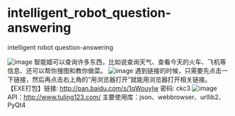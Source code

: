 # intelligent_robot_question-answering
intelligent robot question-answering

![image](http://i13.tietuku.com/29637850cc9fa119.png)
智能姬可以查询许多东西，比如说查询天气、查看今天的火车、飞机等信息、还可以帮你搜图和教你做菜。
![image](http://i13.tietuku.com/f1d412609622aed4.png)
遇到链接的时候，只需要先点击一下链接，然后再点击右上角的“用浏览器打开”就能用浏览器打开相关链接。
【EXE打包】链接: http://pan.baidu.com/s/1qWouyIw 密码: ckc3
![image](http://i13.tietuku.com/f7deea2ec2eb44f1.png)
API：http://www.tuling123.com/
主要使用库：json、webbrowser、urllib2、PyQt4
